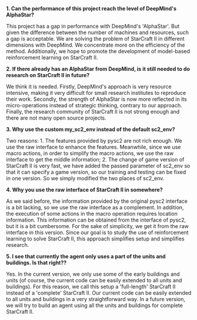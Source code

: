 **1. Can the performance of this project reach the level of DeepMind's AlphaStar?**

This project has a gap in performance with DeepMind's 'AlphaStar'. But given the difference between the number of machines and resources, such a gap is acceptable. We are solving the problem of StarCraft II in different dimensions with DeepMind. We concentrate more on the efficiency of the method. Additionally, we hope to promote the development of model-based reinforcement learning on StarCraft II.

**2. If there already has an AlphaStar from DeepMind, is it still needed to do research on StarCraft II in future?**

We think it is needed. Firstly, DeepMind's approach is very resource intensive, making it very difficult for small research institutes to reproduce their work. Secondly, the strength of AlphaStar is now more reflected in its micro-operations instead of strategic thinking, contrary to our approach. Finally, the research community of StarCraft II is not strong enough and there are not many open source projects.

**3. Why use the custom my_sc2_env instead of the default sc2_env?**

Two reasons: 1. The features provided by pysc2 are not rich enough. We use the raw interface to enhance the features. Meanwhile, since we use macro actions, in order to simplify the macro actions, we use the raw interface to get the middle information; 2. The change of game version of StarCraft II is very fast, we have added the passed parameter of sc2_env so that it can specify a game version, so our training and testing can be fixed in one version. So we simply modified the two places of sc2_env.

**4. Why you use the raw interface of StarCraft II in somewhere?**

As we said before, the information provided by the original pysc2 interface is a bit lacking, so we use the raw interface as a complement. In addition, the execution of some actions in the macro operation requires location information. This information can be obtained from the interface of pysc2, but it is a bit cumbersome. For the sake of simplicity, we get it from the raw interface in this version. Since our goal is to study the use of reinforcement learning to solve StarCraft II, this approach simplifies setup and simplifies research.

**5. I see that currently the agent only uses a part of the units and buildings. Is that right??**

Yes. In the current version, we only use some of the early buildings and units (of course, the current code can be easily extended to all units and buildings). For this reason, we call this setup a 'full-length' StarCraft II instead of a 'complete' StarCraft II. Our current code can be easily extended to all units and buildings in a very straightforward way. In a future version, we will try to build an agent using all the units and buildings for complete StarCraft II.

